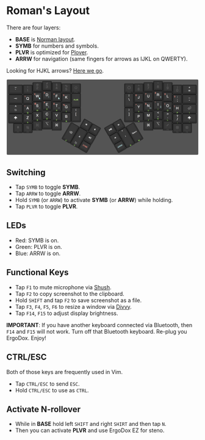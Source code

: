 # Roman's Layout

There are four layers:

- **BASE** is [Norman layout](https://normanlayout.info/).
- **SYMB** for numbers and symbols.
- **PLVR** is optimized for [Plover](http://www.openstenoproject.org).
- **ARRW** for navigation (same fingers for arrows as IJKL on QWERTY).

Looking for HJKL arrows? [Here we
go](../romanzolotarev-norman-plover-osx-hjkl/).

[![keyboard-layout](romanzolotarev-norman-plover-osx.png)](http://www.keyboard-layout-editor.com/#/gists/8ebcb701ecb763944417)

## Switching

- Tap `SYMB` to toggle **SYMB**.
- Tap `ARRW` to toggle **ARRW**.
- Hold `SYMB` (or `ARRW`) to activate **SYMB** (or **ARRW**) while holding.
- Tap `PLVR` to toggle **PLVR**.

## LEDs

- Red: SYMB is on.
- Green: PLVR is on.
- Blue: ARRW is on.

## Functional Keys

- Tap `F1` to mute microphone via [Shush](http://mizage.com/shush/).
- Tap `F2` to copy screenshot to the clipboard.
- Hold `SHIFT` and tap `F2` to save screenshot as a file.
- Tap `F3`, `F4`, `F5`, `F6` to resize a window via [Divvy](http://mizage.com/divvy/).
- Tap `F14`, `F15` to adjust display brightness.

**IMPORTANT**: If you have another keyboard connected via Bluetooth, then
`F14` and `F15` will not work. Turn off that Bluetooth keyboard. Re-plug
you ErgoDox. Enjoy!

## CTRL/ESC

Both of those keys are frequently used in Vim.

- Tap `CTRL/ESC` to send `ESC`.
- Hold `CTRL/ESC` to use as `CTRL`.

## Activate N-rollover

- While in **BASE** hold left `SHIFT` and right `SHIRT` and then tap `N`.
- Then you can activate **PLVR** and use ErgoDox EZ for steno.
